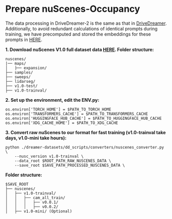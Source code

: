 
# Prepare nuScenes-Occupancy

The data processing in DriveDreamer-2 is the same as that in [DriveDreamer](https://github.com/JeffWang987/DriveDreamer). Additionally, to avoid redundant calculations of identical prompts during training, we have precomputed and stored the embeddings for these prompts in [HERE](https://pan.baidu.com/s/1EPWcO_sCvlgqVFgNiDGk8w?pwd=dkjq). 

**1. Download nuScenes V1.0 full dataset data [HERE](https://www.nuscenes.org/download). Folder structure:**
```
nuscenes/
|── maps/
│   ├── expansion/
├── samples/
├── sweeps/
├── lidarseg/
├── v1.0-test/
├── v1.0-trainval/
```


**2. Set up the environment, edit the ENV.py:**
```
os.environ['TORCH_HOME'] = $PATH_TO_TORCH_HOME
os.environ['TRANSFORMERS_CACHE'] = $PATH_TO_TRANSFORMERS_CACHE
os.environ['HUGGINGFACE_HUB_CACHE'] = $PATH_TO_HUGGINGFACE_HUB_CACHE
os.environ['XDG_CACHE_HOME'] = $PATH_TO_XDG_CACHE
```


**3. Convert raw nuScenes to our format for fast training (v1.0-trainval take days, v1.0-mini take hours):**
```
python ./dreamer-datasets/dd_scripts/converters/nuscenes_converter.py \
    --nusc_version v1.0-trainval \
    --data_root $ROOT_PATH_RAW_NUSCENES_DATA \
    --save_root $SAVE_PATH_PROCESSED_NUSCENES_DATA \
```
**Folder structure:**
```
$SAVE_ROOT
├── nuscenes/
│   ├── v1.0-trainval/
│   │   ├── cam_all_train/
│   │   │   ├── v0.0.1/
│   │   │   ├── v0.0.2/
│   ├── v1.0-mini/ (Optional)
```
